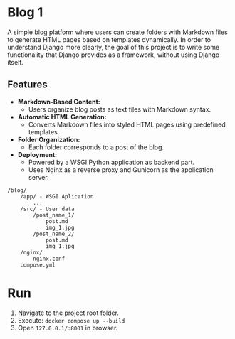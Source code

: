 # Blog  1

A simple blog platform where users can create folders with Markdown files to generate HTML pages based on 
templates dynamically. In order to understand Django more clearly, the goal of this project is to write 
some functionality that Django provides as a framework, without using Django itself.

## Features

- **Markdown-Based Content:**
  - Users organize blog posts as text files with Markdown syntax.
- **Automatic HTML Generation:**
  - Converts Markdown files into styled HTML pages using predefined templates.
- **Folder Organization:**
  - Each folder corresponds to a post of the blog.
- **Deployment:**
  - Powered by a WSGI Python application as backend part.
  - Uses Nginx as a reverse proxy and Gunicorn as the application server.

```
/blog/
    /app/ - WSGI Aplication
        ...
    /src/ - User data
        /post_name_1/
            post.md
            img_1.jpg
        /post_name_2/
            post.md
            img_1.jpg
    /nginx/
        nginx.conf
    compose.yml
```

# Run

1. Navigate to the project root folder.
2. Execute: `docker compose up --build`
3. Open `127.0.0.1/:8001` in browser.